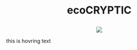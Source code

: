 # <p align="center"><b>ecoCRYPTIC</b></p>
<p align="center">
 <img src="https://img.shields.io/badge/powered%20by-e--faction-orange" 
</p>
<div class="Box hover-grow m-3 p-4">
  this is hovring text
</div>